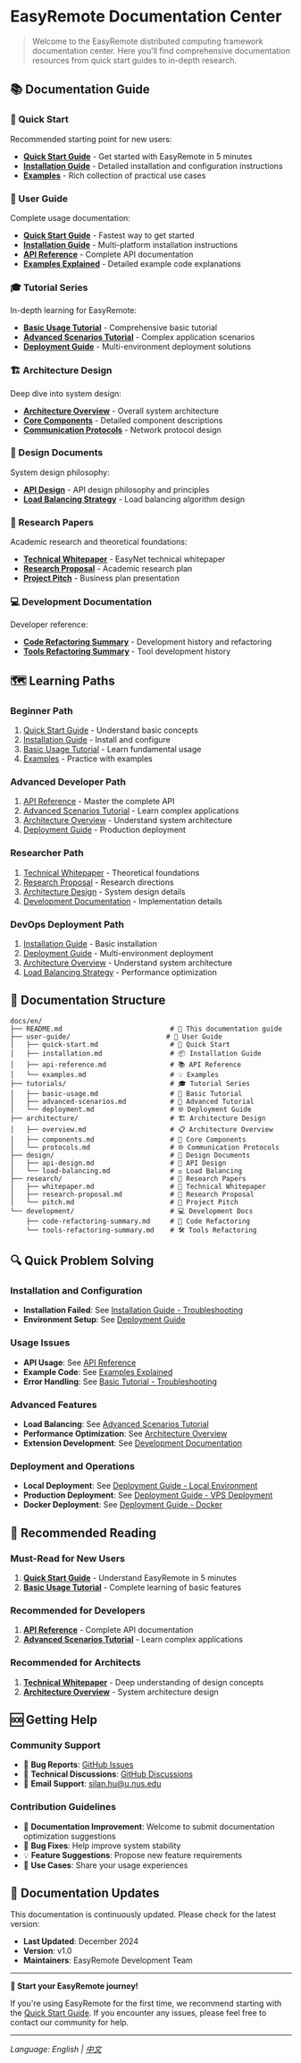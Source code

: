 # EasyRemote Documentation Center

> Welcome to the EasyRemote distributed computing framework documentation center. Here you'll find comprehensive documentation resources from quick start guides to in-depth research.

## 📚 Documentation Guide

### 🚀 Quick Start
Recommended starting point for new users:

- **[Quick Start Guide](user-guide/quick-start.md)** - Get started with EasyRemote in 5 minutes
- **[Installation Guide](user-guide/installation.md)** - Detailed installation and configuration instructions
- **[Examples](user-guide/examples.md)** - Rich collection of practical use cases

### 📖 User Guide
Complete usage documentation:

- **[Quick Start Guide](user-guide/quick-start.md)** - Fastest way to get started
- **[Installation Guide](user-guide/installation.md)** - Multi-platform installation instructions
- **[API Reference](user-guide/api-reference.md)** - Complete API documentation
- **[Examples Explained](user-guide/examples.md)** - Detailed example code explanations

### 🎓 Tutorial Series
In-depth learning for EasyRemote:

- **[Basic Usage Tutorial](tutorials/basic-usage.md)** - Comprehensive basic tutorial
- **[Advanced Scenarios Tutorial](tutorials/advanced-scenarios.md)** - Complex application scenarios
- **[Deployment Guide](tutorials/deployment.md)** - Multi-environment deployment solutions

### 🏗️ Architecture Design
Deep dive into system design:

- **[Architecture Overview](architecture/overview.md)** - Overall system architecture
- **[Core Components](architecture/components.md)** - Detailed component descriptions
- **[Communication Protocols](architecture/protocols.md)** - Network protocol design

### 🎨 Design Documents
System design philosophy:

- **[API Design](design/api-design.md)** - API design philosophy and principles
- **[Load Balancing Strategy](design/load-balancing.md)** - Load balancing algorithm design

### 🔬 Research Papers
Academic research and theoretical foundations:

- **[Technical Whitepaper](research/whitepaper.md)** - EasyNet technical whitepaper
- **[Research Proposal](research/research-proposal.md)** - Academic research plan
- **[Project Pitch](research/pitch.md)** - Business plan presentation

### 💻 Development Documentation
Developer reference:

- **[Code Refactoring Summary](development/code-refactoring-summary.md)** - Development history and refactoring
- **[Tools Refactoring Summary](development/tools-refactoring-summary.md)** - Tool development history

## 🗺️ Learning Paths

### Beginner Path
1. [Quick Start Guide](user-guide/quick-start.md) - Understand basic concepts
2. [Installation Guide](user-guide/installation.md) - Install and configure
3. [Basic Usage Tutorial](tutorials/basic-usage.md) - Learn fundamental usage
4. [Examples](user-guide/examples.md) - Practice with examples

### Advanced Developer Path
1. [API Reference](user-guide/api-reference.md) - Master the complete API
2. [Advanced Scenarios Tutorial](tutorials/advanced-scenarios.md) - Learn complex applications
3. [Architecture Overview](architecture/overview.md) - Understand system architecture
4. [Deployment Guide](tutorials/deployment.md) - Production deployment

### Researcher Path
1. [Technical Whitepaper](research/whitepaper.md) - Theoretical foundations
2. [Research Proposal](research/research-proposal.md) - Research directions
3. [Architecture Design](architecture/) - System design details
4. [Development Documentation](development/) - Implementation details

### DevOps Deployment Path
1. [Installation Guide](user-guide/installation.md) - Basic installation
2. [Deployment Guide](tutorials/deployment.md) - Multi-environment deployment
3. [Architecture Overview](architecture/overview.md) - Understand system architecture
4. [Load Balancing Strategy](design/load-balancing.md) - Performance optimization

## 📂 Documentation Structure

```
docs/en/
├── README.md                           # 📖 This documentation guide
├── user-guide/                        # 👥 User Guide
│   ├── quick-start.md                  # 🚀 Quick Start
│   ├── installation.md                 # 📦 Installation Guide
│   ├── api-reference.md                # 📚 API Reference
│   └── examples.md                     # 💡 Examples
├── tutorials/                          # 🎓 Tutorial Series
│   ├── basic-usage.md                  # 📖 Basic Tutorial
│   ├── advanced-scenarios.md           # 🚀 Advanced Tutorial
│   └── deployment.md                   # 🌐 Deployment Guide
├── architecture/                       # 🏗️ Architecture Design
│   ├── overview.md                     # 📋 Architecture Overview
│   ├── components.md                   # 🔧 Core Components
│   └── protocols.md                    # 🌐 Communication Protocols
├── design/                             # 🎨 Design Documents
│   ├── api-design.md                   # 🎯 API Design
│   └── load-balancing.md               # ⚖️ Load Balancing
├── research/                           # 🔬 Research Papers
│   ├── whitepaper.md                   # 📄 Technical Whitepaper
│   ├── research-proposal.md            # 🔬 Research Proposal
│   └── pitch.md                        # 💼 Project Pitch
└── development/                        # 💻 Development Docs
    ├── code-refactoring-summary.md     # 🔄 Code Refactoring
    └── tools-refactoring-summary.md    # 🛠️ Tools Refactoring
```

## 🔍 Quick Problem Solving

### Installation and Configuration
- **Installation Failed**: See [Installation Guide - Troubleshooting](user-guide/installation.md#troubleshooting)
- **Environment Setup**: See [Deployment Guide](tutorials/deployment.md)

### Usage Issues
- **API Usage**: See [API Reference](user-guide/api-reference.md)
- **Example Code**: See [Examples Explained](user-guide/examples.md)
- **Error Handling**: See [Basic Tutorial - Troubleshooting](tutorials/basic-usage.md#troubleshooting)

### Advanced Features
- **Load Balancing**: See [Advanced Scenarios Tutorial](tutorials/advanced-scenarios.md)
- **Performance Optimization**: See [Architecture Overview](architecture/overview.md)
- **Extension Development**: See [Development Documentation](development/)

### Deployment and Operations
- **Local Deployment**: See [Deployment Guide - Local Environment](tutorials/deployment.md#local-development-environment-deployment)
- **Production Deployment**: See [Deployment Guide - VPS Deployment](tutorials/deployment.md#vps-production-environment-deployment)
- **Docker Deployment**: See [Deployment Guide - Docker](tutorials/deployment.md#docker-containerized-deployment)

## 🎯 Recommended Reading

### Must-Read for New Users
1. **[Quick Start Guide](user-guide/quick-start.md)** - Understand EasyRemote in 5 minutes
2. **[Basic Usage Tutorial](tutorials/basic-usage.md)** - Complete learning of basic features

### Recommended for Developers
1. **[API Reference](user-guide/api-reference.md)** - Complete API documentation
2. **[Advanced Scenarios Tutorial](tutorials/advanced-scenarios.md)** - Learn complex applications

### Recommended for Architects
1. **[Technical Whitepaper](research/whitepaper.md)** - Deep understanding of design concepts
2. **[Architecture Overview](architecture/overview.md)** - System architecture design

## 🆘 Getting Help

### Community Support
- 🐛 **Bug Reports**: [GitHub Issues](https://github.com/Qingbolan/EasyCompute/issues)
- 💬 **Technical Discussions**: [GitHub Discussions](https://github.com/Qingbolan/EasyCompute/discussions)
- 📧 **Email Support**: [silan.hu@u.nus.edu](mailto:silan.hu@u.nus.edu)

### Contribution Guidelines
- 📝 **Documentation Improvement**: Welcome to submit documentation optimization suggestions
- 🐛 **Bug Fixes**: Help improve system stability
- 💡 **Feature Suggestions**: Propose new feature requirements
- 🌟 **Use Cases**: Share your usage experiences

## 📝 Documentation Updates

This documentation is continuously updated. Please check for the latest version:

- **Last Updated**: December 2024
- **Version**: v1.0
- **Maintainers**: EasyRemote Development Team

---

**🎉 Start your EasyRemote journey!**

If you're using EasyRemote for the first time, we recommend starting with the [Quick Start Guide](user-guide/quick-start.md). If you encounter any issues, please feel free to contact our community for help.

---

*Language: English | [中文](../zh/README.md)* 